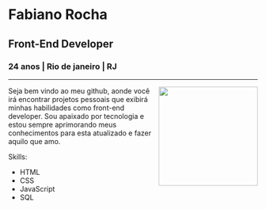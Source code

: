 # Fabiano Rocha
## Front-End Developer
### 24 anos | Rio de janeiro | RJ
***

<img align="right" src="images/fotoreadmegithub.png" width="200">

Seja bem vindo ao meu github, aonde você irá encontrar projetos pessoais que exibirá minhas habilidades como front-end developer. Sou apaixado por tecnologia e estou sempre aprimorando meus conhecimentos para esta atualizado e fazer aquilo que amo.

Skills:
* HTML
* CSS                                                                                    
* JavaScript
* SQL

 
